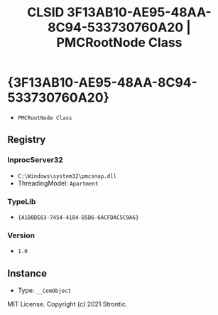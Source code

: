 ﻿---
title: "CLSID 3F13AB10-AE95-48AA-8C94-533730760A20 | PMCRootNode Class"
excerpt: What is COM-Object CLSID 3F13AB10-AE95-48AA-8C94-533730760A20?
---

# {3F13AB10-AE95-48AA-8C94-533730760A20}

* `PMCRootNode Class`

## Registry


### InprocServer32

* `C:\Windows\system32\pmcsnap.dll`
* ThreadingModel: `Apartment`

### TypeLib

* `{A1B0DE63-7454-4184-B5B6-6ACFDAC5C9A6}`

### Version

* `1.0`

## Instance

* Type: `__ComObject`

MIT License. Copyright (c) 2021 Strontic.


